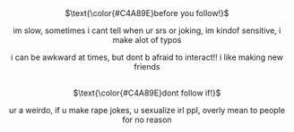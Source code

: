 ## 
<p align="center">
$\text{\color{#C4A89E}before you follow!}$

<p align="center">
  im slow, sometimes i cant tell when ur srs or joking, im kindof sensitive, i make alot of typos
<p align="center"> i can be awkward at times, but dont b afraid to interact!! i like making new friends

##
<p align="center">
$\text{\color{#C4A89E}dont follow if!}$

<p align="center">
  ur a weirdo, if u make rape jokes, u sexualize irl ppl, overly mean to people for no reason
